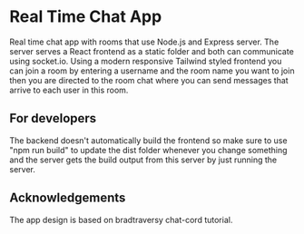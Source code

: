 # Real Time Chat App

Real time chat app with rooms that use Node.js and Express server.
The server serves a React frontend as a static folder and both can communicate using socket.io.
Using a modern responsive Tailwind styled frontend you can join a room by entering a username and the room name you want to join then you are directed to the room chat where you can send messages that arrive to each user in this room.

## For developers

The backend doesn't automatically build the frontend so make sure to use "npm run build" to update the dist folder whenever you change something and the server gets the build output from this server by just running the server.

## Acknowledgements

The app design is based on bradtraversy chat-cord tutorial.
